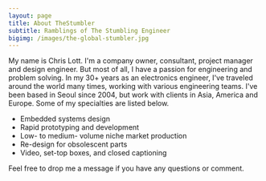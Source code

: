 ```yaml
---
layout: page
title: About TheStumbler
subtitle: Ramblings of The Stumbling Engineer
bigimg: /images/the-global-stumbler.jpg
---
```


My name is Chris Lott.  I'm a company owner, consultant, project manager and design engineer.  But most of all, I have a passion for engineering and problem solving.  In my 30+ years as an electronics engineer, I've traveled around the world many times, working with various engineering teams.  I've been based in Seoul since 2004,  but work with clients in Asia, America and Europe.  Some of my specialties are listed below.

- Embedded systems design
- Rapid prototyping and development
- Low- to medium- volume niche market production
- Re-design for obsolescent parts
- Video, set-top boxes, and closed captioning

Feel free to drop me a message if you have any questions or comment.
